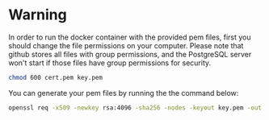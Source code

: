 # Warning

In order to run the docker container with the provided pem files, first you should change the file permissions on your computer.
Please note that github stores all files with group permissions, and the PostgreSQL server won't start if those files have group permissions for security.

```sh
chmod 600 cert.pem key.pem
```

You can generate your pem files by running the the command below:

```sh
openssl req -x509 -newkey rsa:4096 -sha256 -nodes -keyout key.pem -out cert.pem -days 36500
```
